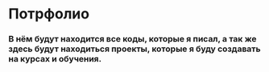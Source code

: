# Потрфолио
### В нём будут находится все коды, которые я писал, а так же здесь будут находиться проекты, которые я буду создавать на курсах и обучения.

